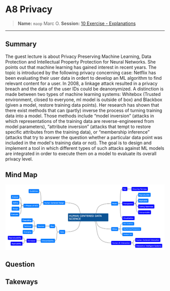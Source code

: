 # A8 Privacy
> **Name:** `maop` Marc O.
> **Session:** [10 Exercise - Explanations](https://github.com/FUB-HCC/hcds-winter-2020/wiki/10_exercise)   
----

## Summary

The guest lecture is about Privacy Preserving Machine Learning, Data Protection and Intellectual Property Protection for Neural Networks. She points out that machine learning has gained interest in recent years. The topic is introduced by the following privacy concerning case: Netflix has been evaluating their user data in ordert to develop an ML algorithm to find relevant content for a user. In 2008, a linkage attack resulted in a privacy breach and the data of the user IDs could be deanonymized. A distinction is made between two types of machine learning systems: Whitebox (Trusted environment, closed to everyone, ml model is outside of box) and Blackbox (given a model, restore training data points). Her research has shown that there exist methods that can (partly) inverse the process of turning training data into a model. Those methods include “model inversion” (attacks in which representations of the training data are reverse-engineered from model parameters), “attribute inversion” (attacks that tempt to restore specific attributes from the training data), or “membership inference” (attacks that try to answer the question whether a particular data point was included in the model's training data or not). 
The goal is to design and implement a tool in which different types of such attacks against ML models are integrated in order to execute them on a model to evaluate its overall privacy level.


## Mind Map

![](maop_mind-map.png)

## Question


## Takeways

